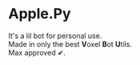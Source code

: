 # Apple.Py
It's a lil bot for personal use.  
Made in only the best **V**oxel **B**ot **U**tils.  
Max approved ✔.
